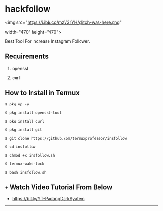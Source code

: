 # hackfollow

<p align="center">

  <img src="https://i.ibb.co/mzV3rYH/glitch-was-here.png"

 width="470" height="470">

</p>

Best Tool For Increase Instagram Follower.

## Requirements

1. openssl

2. curl

## How to Install in Termux

`$ pkg up -y`

`$ pkg install openssl-tool`

`$ pkg install curl`

`$ pkg install git`

`$ git clone https://github.com/termuxprofessor/insfollow`

`$ cd insfollow`

`$ chmod +x insfollow.sh`

`$ termux-wake-lock`

`$ bash insfollow.sh`

## • Watch Video Tutorial From Below

* https://bit.ly/YT-PadangDarkSyatem

---

<p align="center">
<p align="center">
